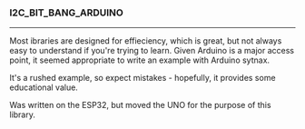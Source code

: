 ### I2C_BIT_BANG_ARDUINO
---
Most ibraries are designed for effieciency, which is great, but not always easy to understand if you're trying to learn. Given Arduino is a major access point, it seemed appropriate to write an example with Arduino sytnax.

It's a rushed example, so expect mistakes - hopefully, it provides some educational value. 

Was written on the ESP32, but moved the UNO for the purpose of this library.
